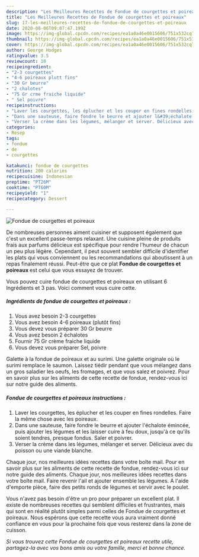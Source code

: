 ```yaml
---
description: "Les Meilleures Recettes de Fondue de courgettes et poireaux"
title: "Les Meilleures Recettes de Fondue de courgettes et poireaux"
slug: 17-les-meilleures-recettes-de-fondue-de-courgettes-et-poireaux
date: 2020-08-06T09:07:47.199Z
image: https://img-global.cpcdn.com/recipes/ea1a0a46e0015606/751x532cq70/fondue-de-courgettes-et-poireaux-photo-principale-de-la-recette.jpg
thumbnail: https://img-global.cpcdn.com/recipes/ea1a0a46e0015606/751x532cq70/fondue-de-courgettes-et-poireaux-photo-principale-de-la-recette.jpg
cover: https://img-global.cpcdn.com/recipes/ea1a0a46e0015606/751x532cq70/fondue-de-courgettes-et-poireaux-photo-principale-de-la-recette.jpg
author: George Hodges
ratingvalue: 3.5
reviewcount: 10
recipeingredient:
- "2-3 courgettes"
- "4-6 poireaux plutt fins"
- "30 Gr beurre"
- "2 chalotes"
- "75 Gr crme fraiche liquide"
- " Sel poivre"
recipeinstructions:
- "Laver les courgettes, les éplucher et les couper en fines rondelles. Faire la même chose avec les poireaux."
- "Dans une sauteuse, faire fondre le beurre et ajouter l&#39;échalote émincée, puis ajouter les légumes et les laisser cuire à feu doux, jusqu&#39;à ce qu&#39;ils soient tendres, presque fondus. Saler et poivrer."
- "Verser la crème dans les légumes, mélanger et server. Délicieux avec du poisson ou une viande blanche."
categories:
- Resep
tags:
- fondue
- de
- courgettes

katakunci: fondue de courgettes 
nutrition: 200 calories
recipecuisine: Indonesian
preptime: "PT26M"
cooktime: "PT60M"
recipeyield: "1"
recipecategory: Dessert

---
```



![Fondue de courgettes et poireaux](https://img-global.cpcdn.com/recipes/ea1a0a46e0015606/751x532cq70/fondue-de-courgettes-et-poireaux-photo-principale-de-la-recette.jpg)

De nombreuses personnes aiment cuisiner et supposent également que c'est un excellent passe-temps relaxant. Une cuisine pleine de produits frais aux parfums délicieux est spécifique pour rendre l'humeur de chacun un peu plus légère. Cependant, il peut souvent sembler difficile d'identifier les plats qui vous conviennent ou les recommandations qui aboutissent à un repas finalement réussi. Peut-être que ce plat <strong> Fondue de courgettes et poireaux </strong> est celui que vous essayez de trouver.

<!--inarticleads1-->

Vous pouvez cuire fondue de courgettes et poireaux en utilisant 6 Ingrédients et 3 pas. Voici comment vous cuire cette.

##### Ingrédients de fondue de courgettes et poireaux :

1. Vous avez besoin 2-3 courgettes
1. Vous avez besoin 4-6 poireaux (plutôt fins)
1. Vous devez vous préparer 30 Gr beurre
1. Vous avez besoin 2 échalotes
1. Fournir 75 Gr crème fraiche liquide
1. Vous devez vous préparer  Sel, poivre


Galette à la fondue de poireaux et au surimi. Une galette originale où le surimi remplace le saumon. Laissez tiédir pendant que vous mélangez dans un gros saladier les oeufs, les fromages, et que vous salez et poivrez. Pour en savoir plus sur les aliments de cette recette de fondue, rendez-vous ici sur notre guide des aliments. 

<!--inarticleads2-->

##### Fondue de courgettes et poireaux instructions :

1. Laver les courgettes, les éplucher et les couper en fines rondelles. Faire la même chose avec les poireaux.
1. Dans une sauteuse, faire fondre le beurre et ajouter l&#39;échalote émincée, puis ajouter les légumes et les laisser cuire à feu doux, jusqu&#39;à ce qu&#39;ils soient tendres, presque fondus. Saler et poivrer.
1. Verser la crème dans les légumes, mélanger et server. Délicieux avec du poisson ou une viande blanche.


Chaque jour, nos meilleures idées recettes dans votre boîte mail. Pour en savoir plus sur les aliments de cette recette de fondue, rendez-vous ici sur notre guide des aliments. Chaque jour, nos meilleures idées recettes dans votre boîte mail. Faire revenir l&#39;ail et ajouter ensemble les légumes. A l&#39;aide d&#39;emporte pièce, faire des petits ronds de légumes et servir avec le poulet. 

<!--inarticleads1-->

<p>
Vous n'avez pas besoin d'être un pro pour préparer un excellent plat. Il existe de nombreuses recettes qui semblent difficiles et frustrantes, mais qui sont en réalité plutôt simples parmi celles de Fondue de courgettes et poireaux. Nous espérons que cette recette vous aura vraiment donné confiance en vous pour la prochaine fois que vous resterez dans la zone de cuisson.
</p>

<p>
<i>Si vous trouvez cette Fondue de courgettes et poireaux recette utile, partagez-la avec vos bons amis ou votre famille, merci et bonne chance.</i>
</p>
